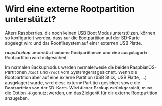 # Wird eine externe Rootpartition unterstützt?

Ältere Raspberries, die noch keinen USB Boot Modus unterstützen,
können so konfiguriert werden, dass nur die Bootpartition
auf der SD-Karte abgelegt wird
und das Rootfilesystem auf einer externen USB Platte.

*raspiBackup* unterstützt externe Rootpartitionen und
eine ausgelagerte Rootpartition wird mitgesichert.

Im normalen Backupmodus werden normalerwesie die beiden RaspbianOS-Partitionen
`/boot` und `/root` vom Systemgerät gesichert. Wenn die Rootpartition aber
auf eine externe
Partition (USB Stick, USB Platte, ...) ausgelagert wurde, wird diese externe
Partition gesichert sowie die Bootpartition von der SD-Karte. Wird
dieser Backup zurückgespielt, muss die [Option `-R`](restore-options.md#parm_R) genutzt werden,
um das Zielgerät für die externe Rootpartition anzugeben.

[.status]: rft
